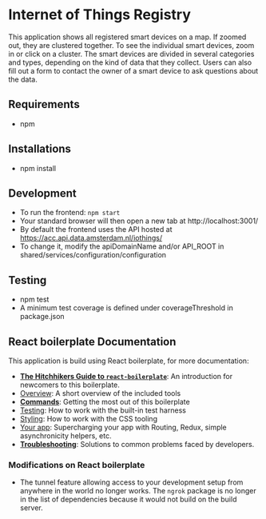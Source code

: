 
# Internet of Things Registry
This application shows all registered smart devices on a map. If zoomed out, they are clustered together. To see the individual smart devices, zoom in or click on a cluster. The smart devices are divided in several categories and types, depending on the kind of data that they collect. Users can also fill out a form to contact the owner of a smart device to ask questions about the data.

## Requirements
- npm

## Installations
- npm install

## Development
- To run the frontend: ```npm start```
- Your standard browser will then open a new tab at http://localhost:3001/
- By default the frontend uses the API hosted at https://acc.api.data.amsterdam.nl/iothings/
- To change it, modify the apiDomainName and/or API_ROOT in shared/services/configuration/configuration


## Testing
- npm test
- A minimum test coverage is defined under coverageThreshold in package.json


## React boilerplate Documentation
This application is build using React boilerplate, for more documentation:

* [**The Hitchhikers Guide to `react-boilerplate`**](docs/general/introduction.md): An introduction for newcomers to this boilerplate.
* [Overview](docs/general): A short overview of the included tools
* [**Commands**](docs/general/commands.md): Getting the most out of this boilerplate
* [Testing](docs/testing): How to work with the built-in test harness
* [Styling](docs/css): How to work with the CSS tooling
* [Your app](docs/js): Supercharging your app with Routing, Redux, simple
  asynchronicity helpers, etc.
* [**Troubleshooting**](docs/general/gotchas.md): Solutions to common problems faced by developers.

### Modifications on React boilerplate
* The tunnel feature allowing access to your development setup from anywhere in the world no longer works.
The `ngrok` package is no longer in the list of dependencies because it would not build on the build server.
